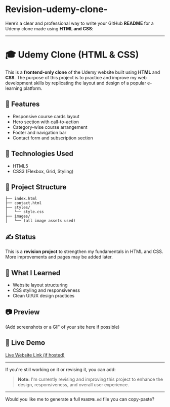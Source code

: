 # Revision-udemy-clone-
Here’s a clear and professional way to write your GitHub **README** for a Udemy clone made using **HTML and CSS**:

---

# 🎓 Udemy Clone (HTML & CSS)

This is a **frontend-only clone** of the Udemy website built using **HTML** and **CSS**. The purpose of this project is to practice and improve my web development skills by replicating the layout and design of a popular e-learning platform.

## 📌 Features

* Responsive course cards layout
* Hero section with call-to-action
* Category-wise course arrangement
* Footer and navigation bar
* Contact form and subscription section

## 🚀 Technologies Used

* HTML5
* CSS3 (Flexbox, Grid, Styling)

## 📁 Project Structure

```
├── index.html
├── contact.html
├── styles/
│   └── style.css
├── images/
│   └── (all image assets used)
```

## ✍️ Status

This is a **revision project** to strengthen my fundamentals in HTML and CSS. More improvements and pages may be added later.

## 🧠 What I Learned

* Website layout structuring
* CSS styling and responsiveness
* Clean UI/UX design practices

## 📷 Preview

(Add screenshots or a GIF of your site here if possible)

## 🔗 Live Demo

[Live Website Link (if hosted)](https://your-live-site-link.com)

---

If you're still working on it or revising it, you can add:

> **Note:** I'm currently revising and improving this project to enhance the design, responsiveness, and overall user experience.

---

Would you like me to generate a full `README.md` file you can copy-paste?
